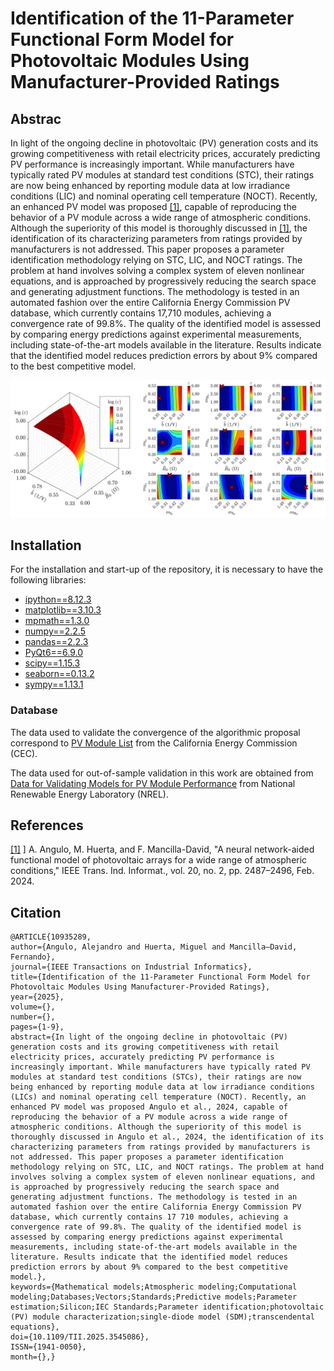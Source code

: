 # Identification of the 11-Parameter Functional Form Model for Photovoltaic Modules Using Manufacturer-Provided Ratings




## Abstrac
In light of the ongoing decline in photovoltaic (PV) generation costs and its growing competitiveness with retail electricity prices, accurately predicting PV performance is increasingly important. While manufacturers have typically rated PV modules at standard test conditions (STC), their ratings are now being enhanced by reporting module data at low irradiance conditions (LIC) and nominal operating cell temperature (NOCT). Recently, an enhanced PV model was proposed [[1]](https://ieeexplore.ieee.org/document/10187624), capable of reproducing the behavior of a PV module across a wide range of atmospheric conditions. Although the superiority of this model is thoroughly discussed in [[1]](https://ieeexplore.ieee.org/document/10187624), the identification of its characterizing parameters from ratings provided by manufacturers is not addressed. This paper proposes a parameter identification methodology relying on STC, LIC, and NOCT ratings. The problem at hand involves solving a complex system of eleven nonlinear equations, and is approached by progressively reducing the search space and generating adjustment functions. The methodology is tested in an automated fashion over the entire California Energy Commission PV database, which currently contains 17,710 modules, achieving a convergence rate of 99.8\%. The quality of the identified model is assessed by comparing energy predictions against experimental measurements, including state-of-the-art models available in the literature. Results indicate that the identified model reduces prediction errors by about 9\% compared to the best competitive model.


![Example of search space and uniqueness of solution](https://raw.githubusercontent.com/DIE-UTFSM-AA/ParameterIdentification_11PFF/refs/heads/main/FIgs/fig1.png)





## Installation
For the installation and start-up of the repository, it is necessary to have the following libraries:


* [ipython==8.12.3](https://ipython.org/)
* [matplotlib==3.10.3](https://matplotlib.org/)
* [mpmath==1.3.0](https://mpmath.org/)
* [numpy==2.2.5](https://numpy.org/install/)
* [pandas==2.2.3](https://pandas.pydata.org/docs/getting_started/install.html)
* [PyQt6==6.9.0](https://doc.qt.io/qtforpython-6/)
* [scipy==1.15.3](https://scipy.org/)
* [seaborn==0.13.2](https://seaborn.pydata.org/)
* [sympy==1.13.1](https://www.sympy.org/en/index.html)



### Database

The data used to validate the convergence of the algorithmic proposal correspond to [PV Module List](https://www.energy.ca.gov/media/2367) from the California Energy Commission (CEC).

The data used for out-of-sample validation in this work are obtained from [Data for Validating Models for PV Module Performance](https://datahub.duramat.org/dataset/data-for-validating-models-for-pv-module-performance) from National Renewable Energy Laboratory (NREL).











## References
[[1]](https://ieeexplore.ieee.org/document/10187624) ] A. Angulo, M. Huerta, and F. Mancilla-David, "A neural network-aided functional model of photovoltaic arrays for a wide range of atmospheric
conditions," IEEE Trans. Ind. Informat., vol. 20, no. 2, pp. 2487–2496, Feb. 2024.



## Citation
    @ARTICLE{10935289,
    author={Angulo, Alejandro and Huerta, Miguel and Mancilla–David, Fernando},
    journal={IEEE Transactions on Industrial Informatics}, 
    title={Identification of the 11-Parameter Functional Form Model for Photovoltaic Modules Using Manufacturer-Provided Ratings}, 
    year={2025},
    volume={},
    number={},
    pages={1-9},
    abstract={In light of the ongoing decline in photovoltaic (PV) generation costs and its growing competitiveness with retail electricity prices, accurately predicting PV performance is increasingly important. While manufacturers have typically rated PV modules at standard test conditions (STCs), their ratings are now being enhanced by reporting module data at low irradiance conditions (LICs) and nominal operating cell temperature (NOCT). Recently, an enhanced PV model was proposed Angulo et al., 2024, capable of reproducing the behavior of a PV module across a wide range of atmospheric conditions. Although the superiority of this model is thoroughly discussed in Angulo et al., 2024, the identification of its characterizing parameters from ratings provided by manufacturers is not addressed. This paper proposes a parameter identification methodology relying on STC, LIC, and NOCT ratings. The problem at hand involves solving a complex system of eleven nonlinear equations, and is approached by progressively reducing the search space and generating adjustment functions. The methodology is tested in an automated fashion over the entire California Energy Commission PV database, which currently contains 17 710 modules, achieving a convergence rate of 99.8%. The quality of the identified model is assessed by comparing energy predictions against experimental measurements, including state-of-the-art models available in the literature. Results indicate that the identified model reduces prediction errors by about 9% compared to the best competitive model.},
    keywords={Mathematical models;Atmospheric modeling;Computational modeling;Databases;Vectors;Standards;Predictive models;Parameter estimation;Silicon;IEC Standards;Parameter identification;photovoltaic (PV) module characterization;single-diode model (SDM);transcendental equations},
    doi={10.1109/TII.2025.3545086},
    ISSN={1941-0050},
    month={},}


    
